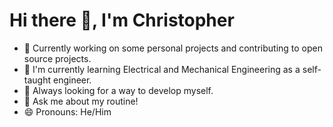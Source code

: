 # Hi there 👋, I'm Christopher

- 🔭 Currently working on some personal projects and contributing to open source projects.
- 🌱 I'm currently learning Electrical and Mechanical Engineering as a self-taught engineer.
- 🤔 Always  looking for a way to develop myself.
- 💬 Ask me about my routine!
- 😄 Pronouns: He/Him

<!--
**bongende/bongende** is a ✨ _special_ ✨ repository because its `README.md` (this file) appears on your GitHub profile.

Here are some ideas to get you started:

- 🔭 I’m currently working on ...
- 🌱 I’m currently learning ...
- 👯 I’m looking to collaborate on ...
- 🤔 I’m looking for help with ...
- 💬 Ask me about ...
- 📫 How to reach me: ...
- 😄 Pronouns: ...
- ⚡ Fun fact: ...
-->
